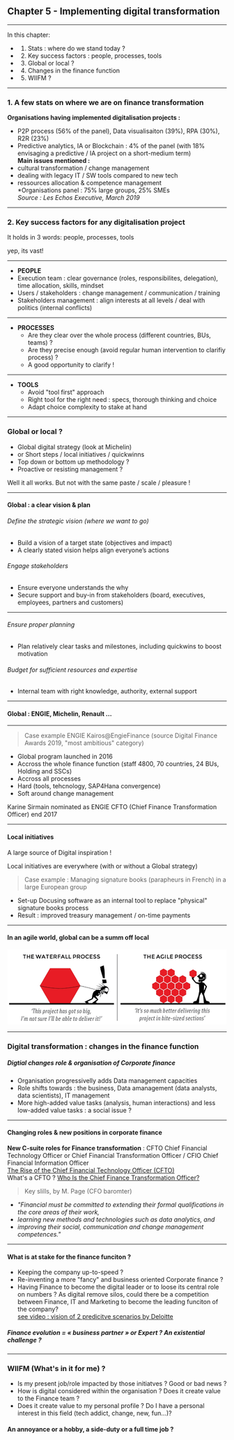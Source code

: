 ## Chapter 5 - Implementing digital transformation

----

In this chapter:
- 1. Stats : where do we stand today ? 
- 2. Key success factors : people, processes, tools
- 3. Global or local ?
- 4. Changes in the finance function
- 5. WIIFM ?

----

### 1. A few stats on where we are on finance transformation

**Organisations having implemented digitalisation projects :** 
- P2P process (56% of the panel), Data visualisaiton (39%), RPA (30%), R2R (23%)
- Predictive analytics, IA or Blockchain : 4% of the panel (with 18% envisaging a predictive / IA project on a short-medium term)    
**Main issues mentioned :** 
- cultural transformation / change management
- dealing with legacy IT / SW tools compared to new tech
- ressources allocation & competence management      
*Organisations panel : 75% large groups, 25% SMEs      
*Source : Les Echos Executive, March 2019*

----

### 2. Key success factors for any digitalisation project

It holds in 3 words: people, processes, tools   

yep, its vast!

----

- **PEOPLE**      
 - Execution team : clear governance (roles, responsibilites, delegation), time allocation, skills, mindset
 - Users / stakeholders : change management / communication / training
 - Stakeholders management : align interests at all levels / deal with politics (internal conflicts) 

----

- **PROCESSES** 
  - Are they clear over the whole process (different countries, BUs, teams) ?
  - Are they precise enough (avoid regular human intervention to clarifiy process) ? 
  - A good opportunity to clarify !    

----

- **TOOLS**
  - Avoid "tool first" approach
  - Right tool for the right need : specs, thorough thinking and choice
  - Adapt choice complexity to stake at hand     

----

### Global or local ?  

- Global digital strategy (look at Michelin) 
- or Short steps / local initiatives / quickwinns 
- Top down or bottom up methodology ?
- Proactive or resisting management ?

Well it all works. But not with the same paste / scale / pleasure !

----

#### Global : a clear vision & plan      

###### Define the strategic vision (where we want to go) 
- Build a vision of a target state (objectives and impact)
- A clearly stated vision helps align everyone’s actions     



###### Engage stakeholders    
- Ensure everyone understands the why
- Secure support and buy-in from stakeholders (board, executives, employees, partners and customers)

----

###### Ensure proper planning     
- Plan relatively clear tasks and milestones, including quickwins to boost motivation      



###### Budget for sufficient resources and expertise    
- Internal team with right knowledge, authority, external support

----

#### Global : ENGIE, Michelin, Renault ...

----

> Case example ENGIE Kairos@EngieFinance (source Digital Finance Awards 2019, "most ambitious" category)    

- Global program launched in 2016
- Accross the whole finance function (staff 4800, 70 countries, 24 BUs, Holding and SSCs)
- Accross all processes
- Hard (tools, tehcnology, SAP4Hana convergence)
- Soft around change management

Karine Sirmain nominated as ENGIE CFTO (Chief Finance Transformation Officer) end 2017

----

#### Local initiatives

A large source of Digital inspiration !

Local initiatives are everywhere (with or without a Global strategy) 

> Case example : Managing signature books (parapheurs in French) in a large European group     

- Set-up Docusing software as an internal tool to replace "physical" signature books process   
- Result : improved treasury management / on-time payments

----

#### In an agile world, global can be a summ off local
<img src="images/agilevswaterfall.jpg" style="background:none; border:none; box-shadow:none;"/>

----

### Digital transformation : changes in the finance function   

##### Digtial changes role & organisation of Corporate finance

- Organisation progressivelly adds Data management capacities 
- Role shifts towards : the business, Data amanagement (data analysts, data scientists), IT management
- More high-added value tasks (analysis, human interactions) and less low-added value tasks : a social issue ?

----

#### Changing roles & new positions in corporate finance     

**New C-suite roles for Finance transformation** : CFTO Chief Financial Technology Officer or Chief Financial Transformation Officer / CFIO Chief Financial Information Officer    
[The Rise of the Chief Financial Technology Officer (CFTO) ](http://www.kforceblog.com/uploads/docs/Spotlight_February.pdf)    
What's a CFTO ? [Who Is the Chief Finance Transformation Officer?](https://www.americanexpress.com/en-au/business/trends-and-insights/articles/who-is-the-chief-finance-transformation-officer/)

> Key slills, by M. Page (CFO baromter)      
- *"Financial must be committed to extending their formal qualifications in the core areas of their work,* 
- *learning new methods and technologies such as data analytics, and* 
- *improving their social, communication and change management competences."*

----

#### What is at stake for the finance funciton ? 

- Keeping the company up-to-speed ?
- Re-inventing a more "fancy" and business oriented Corporate finance ? 
- Having Finance to become the digital leader or to loose its central role on numbers ? As digital remove silos, could there be a competition between Finance, IT and Marketing to become the leading funciton of the company?     
[see video : vision of 2 predicitve scenarios by Deloitte](https://www.youtube.com/watch?v=hU2zyRKKZ5g)

##### Finance evolution = « business partner » or Expert ? An existential challenge ?  

----

### WIIFM (What's in it for me) ? 

- Is my present job/role impacted by those initiatves ? Good or bad news ?
- How is digital considered within the organisation ? Does it create value to the Finance team ?
- Does it create value to my personal profile ? Do I have a personal interest in this field (tech addict, change, new, fun...)?    


#### An annoyance or a hobby, a side-duty or a full time job ?
